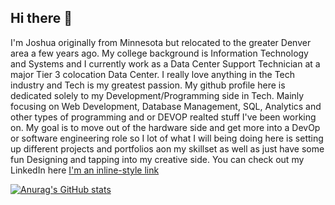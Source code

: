 ## Hi there 👋

I'm Joshua originally from Minnesota but relocated to the greater Denver area a few years ago. My college background is Information Technology and Systems and I currently work as a Data Center Support Technician at a major Tier 3 colocation Data Center. I really love anything in the Tech industry and Tech is my greatest passion. My github profile here is dedicated solely to my Development/Programming side in Tech. Mainly focusing on Web Development, Database Management, SQL, Analytics and other types of programming and or DEVOP realted stuff I've been working on. My goal is to move out of the hardware side and get more into a DevOp or software engineering role so I lot of what I will being doing here is setting up different projects and portfolios aon my skillset as well as just have some fun Designing and tapping into my creative side. You can check out my LinkedIn here [I'm an inline-style link](https://www.linkedin.com/in/joshua-b-a830951a4/)

[![Anurag's GitHub stats](https://github-readme-stats.vercel.app/api?username=buckmn0333)](https://github.com/anuraghazra/github-readme-stats)
